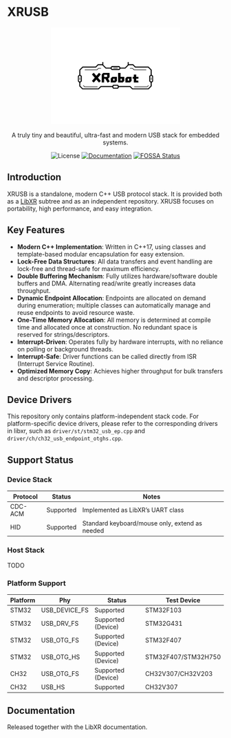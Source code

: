 # XRUSB

<div align="center">

<img src="https://github.com/Jiu-xiao/LibXR_CppCodeGenerator/raw/main/imgs/XRobot.jpeg" width="300">

A truly tiny and beautiful, ultra-fast and modern USB stack for embedded systems.

![License](https://img.shields.io/badge/license-Apache--2.0-blue)
[![Documentation](https://img.shields.io/badge/docs-online-brightgreen)](https://jiu-xiao.github.io/libxr/)
[![FOSSA Status](https://app.fossa.com/api/projects/git%2Bgithub.com%2FJiu-xiao%2Flibxr.svg?type=shield)](https://app.fossa.com/projects/git%2Bgithub.com%2FJiu-xiao%2Flibxr?ref=badge_shield)

</div>

## Introduction

XRUSB is a standalone, modern C++ USB protocol stack. It is provided both as a [LibXR](https://github.com/Jiu-xiao/libxr) subtree and as an independent repository. XRUSB focuses on portability, high performance, and easy integration.

## Key Features

* **Modern C++ Implementation**: Written in C++17, using classes and template-based modular encapsulation for easy extension.
* **Lock-Free Data Structures**: All data transfers and event handling are lock-free and thread-safe for maximum efficiency.
* **Double Buffering Mechanism**: Fully utilizes hardware/software double buffers and DMA. Alternating read/write greatly increases data throughput.
* **Dynamic Endpoint Allocation**: Endpoints are allocated on demand during enumeration; multiple classes can automatically manage and reuse endpoints to avoid resource waste.
* **One-Time Memory Allocation**: All memory is determined at compile time and allocated once at construction. No redundant space is reserved for strings/descriptors.
* **Interrupt-Driven**: Operates fully by hardware interrupts, with no reliance on polling or background threads.
* **Interrupt-Safe**: Driver functions can be called directly from ISR (Interrupt Service Routine).
* **Optimized Memory Copy**: Achieves higher throughput for bulk transfers and descriptor processing.

## Device Drivers

This repository only contains platform-independent stack code. For platform-specific device drivers, please refer to the corresponding drivers in libxr, such as `driver/st/stm32_usb_ep.cpp` and `driver/ch/ch32_usb_endpoint_otghs.cpp`.

## Support Status

### Device Stack

| Protocol | Status    | Notes                                          |
| -------- | --------- | ---------------------------------------------- |
| CDC-ACM  | Supported | Implemented as LibXR’s UART class              |
| HID      | Supported | Standard keyboard/mouse only, extend as needed |

### Host Stack

TODO

### Platform Support

| Platform | Phy           | Status             | Test Device         |
| -------- | ------------- | ------------------ | ------------------- |
| STM32    | USB_DEVICE_FS | Supported          | STM32F103           |
| STM32    | USB_DRV_FS    | Supported (Device) | STM32G431           |
| STM32    | USB_OTG_FS    | Supported (Device) | STM32F407           |
| STM32    | USB_OTG_HS    | Supported (Device) | STM32F407/STM32H750 |
| CH32     | USB_OTG_FS    | Supported (Device) | CH32V307/CH32V203   |
| CH32     | USB_HS        | Supported          | CH32V307            |

## Documentation

Released together with the LibXR documentation.
